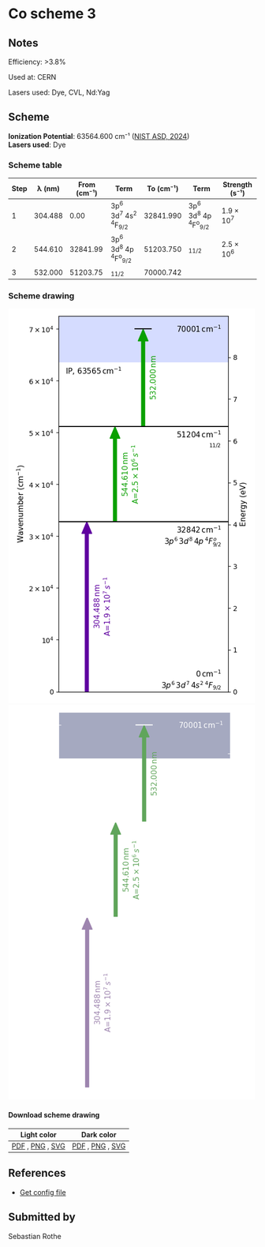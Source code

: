 # Co scheme 3

## Notes

Efficiency: >3.8%

Used at: CERN

Lasers used: Dye, CVL, Nd:Yag





## Scheme

**Ionization Potential**: 63564.600 cm⁻¹ ([NIST ASD, 2024](https://www.nist.gov/pml/atomic-spectra-database))  
**Lasers used**: Dye

### Scheme table

| Step | λ (nm)  | From (cm⁻¹) |                                   Term                                   | To (cm⁻¹) |                                   Term                                   |    Strength (s⁻¹)    |
| ---- | ------- | ----------- | ------------------------------------------------------------------------ | --------- | ------------------------------------------------------------------------ | -------------------- |
| 1    | 304.488 | 0.00        | 3p<sup>6</sup> 3d<sup>7</sup> 4s<sup>2</sup> <sup>4</sup>F<sub>9/2</sub> | 32841.990 | 3p<sup>6</sup> 3d<sup>8</sup> 4p <sup>4</sup>F<sup>o</sup><sub>9/2</sub> | 1.9 × 10<sup>7</sup> |
| 2    | 544.610 | 32841.99    | 3p<sup>6</sup> 3d<sup>8</sup> 4p <sup>4</sup>F<sup>o</sup><sub>9/2</sub> | 51203.750 | <sub>11/2</sub>                                                          | 2.5 × 10<sup>6</sup> |
| 3    | 532.000 | 51203.75    | <sub>11/2</sub>                                                          | 70000.742 |                                                                          |                      |


### Scheme drawing

![co scheme, light mode](co-003/co-003-light.png#only-light)
![co scheme, dark mode](co-003/co-003-dark-web.png#only-dark)

#### Download scheme drawing

|                                            Light color                                            |                                           Dark color                                           |
| ------------------------------------------------------------------------------------------------- | ---------------------------------------------------------------------------------------------- |
| [PDF](co-003/co-003-light.pdf) , [PNG](co-003/co-003-light.png) , [SVG](co-003/co-003-light.svg)  | [PDF](co-003/co-003-dark.pdf) , [PNG](co-003/co-003-dark.png) , [SVG](co-003/co-003-dark.svg)  |


## References

  - [Get config file](https://github.com/RIMS-Code/rims-code.github.io/blob/main/db/co-003.json)



## Submitted by

Sebastian Rothe

